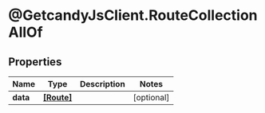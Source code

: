 # @GetcandyJsClient.RouteCollectionAllOf

## Properties

Name | Type | Description | Notes
------------ | ------------- | ------------- | -------------
**data** | [**[Route]**](Route.md) |  | [optional] 


